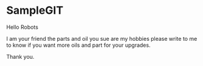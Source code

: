 # SampleGIT
Hello Robots

I am your friend the parts and oil you sue are my hobbies 
please write to me to know if you want more oils and part for your upgrades.

Thank you.
